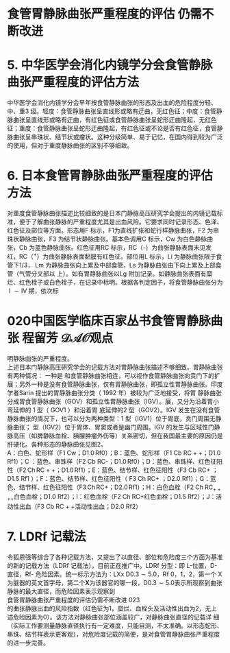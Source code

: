 # 食管胃静脉曲张严重程度的评估 仍需不断改进  
# 5. 中华医学会消化内镜学分会食管静脉曲张严重程度的评估方法  
中华医学会消化内镜学分会早年按食管静脉曲张的形态及出血的危险程度分轻、中、重3 级。轻度：食管静脉曲张呈直线形或略有迂曲，无红色征；中度：食管静脉曲张呈直线形或略有迂曲，有红色征或食管静脉曲张呈蛇形迂曲隆起，无红色征；重度：食管静脉曲张呈蛇形迂曲隆起，有红色征或不论是否有红色征，食管静脉曲张呈串珠状、结节状或瘤状。这种分级简单、易于记忆，在国内得到较为广泛的使用，但对于重度静脉曲张的区别不够细致。  
# 6. 日本食管胃静脉曲张严重程度的评估方法  
对重度食管静脉曲张描述比较细致的是日本门静脉高压研究学会提出的内镜记载标准，便于了解曲张静脉的严重程度尤其是出血风险。它要求同时记录形态、色泽、红色征及部位等方面。形态用F 标示，F1为直线扩张和蛇行样静脉曲张，F2 为串珠状静脉曲张，F3 为结节状静脉曲张。基本色调用C 标示，Cw 为白色静脉曲张，Cb 为蓝色静脉曲张。红色征用RC 标示，RC（-）为曲张静脉表面未见发红，RC（$^+$）为曲张静脉表面黏膜有红色征。部位用L 标示，Li 为静脉曲张限于食管下1/3， Lm 为静脉曲张向上累及中部食管，Ls  为静脉曲张由下向上累及上部食管（气管分叉部以 上）。如有胃静脉曲张以Lg 附加记录。如静脉曲张表面有糜烂、红色栓子或白色栓子，在记录中标明。根据各判定因子，将食管静脉曲张分为 $\mathrm{~I~}\sim\mathrm{IV}$ 期，依次标  
# 020中国医学临床百家丛书食管胃静脉曲张 程留芳 $\mathcal{D A O}$观点  
明静脉曲张的严重程度。  
上述日本门静脉高压研究学会的记载方法对胃静脉曲张描述不够细致。胃静脉曲张有两种情况： 一种是 和食管静脉曲张相连，可以视作食管静脉曲张向贲门下的扩展；另外一种是没有食管静脉曲张，仅有胃静脉曲张，即孤立性胃静脉曲张。印度学者Sarin 提出的胃静脉曲张分类（ 1992  年）被较为广泛地接受，将胃 静脉曲张分成胃食管静脉曲张（GOV）和孤立性胃静脉曲张（IGV）。展，又分为沿着胃小弯延伸的 1  型（ GOV1 ）和沿着胃 底延伸的2 型（GOV2）。IGV 发生在没有食管静脉曲张的情况下，也可以分为两种类型：1 型（IGV1）位于胃底，贲门周围无静脉曲张； 型（IGV2）位于胃体、胃窦或者是幽门周围。IGV 的发生与区域性门静脉高压（如脾静脉血栓、胰腺肿瘤外伤等）关系密切，但在我国最主要的原因仍是肝硬化。各种形态的静脉曲张见图2。  
A：白色、蛇形样（F1 Cw；$\mathrm{D1.0\,Rf0}$）；B：蓝色、蛇形样（F1 Cb $\mathrm{RC++}$；$\mathrm{D1.0\,Rf1}$）；C ：蓝色、串珠样（F2 Cb RC-；$\mathrm{D1.0\,Rf0}$）；D：蓝色、串珠样、红色征阳性（$\mathrm{F}2\,\mathrm{Ch}\,\mathrm{RC}++$；$\mathrm{D1.0\,Rf1}$）；E：蓝色、结节样、红色征阳性（F3 Cb $\mathrm{RC}+$ ； $\mathrm{D1.5~Rf1}$ ）；F：蓝色、结节样、红色征阳性（ $\mathrm{F}3\;\mathrm{Ch}\;\mathrm{RC}+$ ；D2.0  Rf1）；G：蓝色、结节样、红色征阳性（$\mathrm{F}3\,\mathrm{Ch}\,\mathrm{RC}+$；$\mathrm{D}2.0\,\mathrm{Rf}1$）；H：白色血栓（$\mathrm{F}2\;\mathrm{Ch}\;\mathrm{RC}_{++++}$白色血栓；$\mathrm{D1.0~Rf2}$）；I：红色血栓（$\mathrm{F}2\;\mathrm{Ch}\;\mathrm{RC}+$红色血栓；$\mathrm{D1.5~Rf2}$）；J：活动性出血（F3 Cb $\mathrm{RC++}$活动性出血；D2.0 Rf2）  
# 7. LDRf 记载法  
令狐恩强等综合了各种记载方法，又提出了以直径、部位和危险度三个方面为基准的新的记载方法（LDRf 记载法），目前正在推广中。LDRf 分型：即 L-位置，D- 直径，Rf- 危险因素。统一标示方法为：LXx $\textrm{D}0.3\sim5.0$，Rf 0，1，2，第一个 X 为脏器的英文首字母，第二个$\mathbf{X}$为该器官的哪一段，$\textrm{D}0.3\sim5.0$表示所观察到曲张静脉的最大直径，而危险因素表示观察到  
食管胃静脉曲张严重程度的评估仍需不断改进 023  
的曲张静脉出血的风险指数（红色征为1，糜烂、血栓头及活动性出血为2，无上述危险因素为0）。该方法对静脉曲张部位涵盖较广，对静脉曲张直径的记载详 细（实际工作要测量静脉直径执行有一定难度，只能目测，不太准确。以形态蛇形、串珠、结节样表示更客观），对危险度记载的简便，是对食管胃静脉曲张严重程度的进一步完善。  